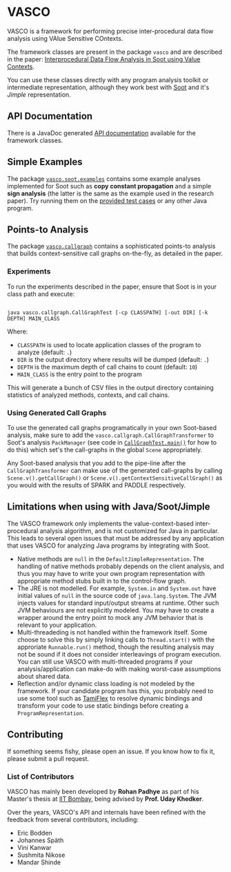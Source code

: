 VASCO
=====

VASCO is a framework for performing precise inter-procedural data flow analysis using VAlue Sensitive COntexts.

The framework classes are present in the package `vasco` and are described in the paper: [Interprocedural Data Flow Analysis in Soot using Value Contexts](http://dl.acm.org/citation.cfm?doid=2487568.2487569).

You can use these classes directly with any program analysis toolkit or intermediate representation, although they work best with [Soot](http://www.sable.mcgill.ca/soot) and it's *Jimple* representation.

## API Documentation ##

There is a JavaDoc generated [API documentation](http://rohanpadhye.github.io/vasco/apidocs) available for the framework classes.

## Simple Examples ##

The package [`vasco.soot.examples`](https://github.com/rohanpadhye/vasco/tree/master/src/vasco/soot/examples) contains some example analyses implemented for Soot such as **copy constant propagation** and a simple **sign analysis** (the latter is the same as the example used in the research paper). Try running them on the [provided test cases](https://github.com/rohanpadhye/vasco/tree/master/tests/tests) or any other Java program.

## Points-to Analysis ##

The package [`vasco.callgraph`](https://github.com/rohanpadhye/vasco/tree/master/src/vasco/callgraph) contains a sophisticated points-to analysis that builds context-sensitive call graphs on-the-fly, as detailed in the paper.

### Experiments ###

To run the experiments described in the paper, ensure that Soot is in your class path and execute:

<code>
java vasco.callgraph.CallGraphTest [-cp CLASSPATH] [-out DIR] [-k DEPTH] MAIN_CLASS
</code>

Where:

- `CLASSPATH` is used to locate application classes of the program to analyze (default: `.`)
- `DIR` is the output directory where results will be dumped (default: `.`)
- `DEPTH` is the maximum depth of call chains to count (default: `10`)
- `MAIN_CLASS` is the entry point to the program

This will generate a bunch of CSV files in the output directory containing statistics of analyzed methods, contexts, and call chains.

### Using Generated Call Graphs ###

To use the generated call graphs programatically in your own Soot-based analysis, make sure to add the `vasco.callgraph.CallGraphTransformer` to Soot's analysis `PackManager` (see code in [`CallGraphTest.main()`](https://github.com/rohanpadhye/vasco/blob/master/src/vasco/callgraph/CallGraphTest.java) for how to do this) which set's the call-graphs in the global `Scene` appropriately.

Any Soot-based analysis that you add to the pipe-line after the `CallGraphTransformer` can make use of the generated call-graphs by calling `Scene.v().getCallGraph()` or `Scene.v().getContextSensitiveCallGraph()` as you would with the results of SPARK and PADDLE respectively.


## Limitations when using with Java/Soot/Jimple ##

The VASCO framework only implements the value-context-based inter-procedural analysis algorithm, and is not customized for Java in particular. This leads to several open issues that must be addressed by any application that uses VASCO for analyzing Java programs by integrating with Soot.

- Native methods are `null` in the `DefaultJimpleRepresentation`. The handling of native methods probably depends on the client analysis, and thus you may have to write your own program representation with appropriate method stubs built in to the control-flow graph.
- The JRE is not modelled. For example, `System.in` and `System.out` have initial values of `null` in the source code of `java.lang.System`. The JVM injects values for standard input/output streams at runtime. Other such JVM behaviours are not explicitly modeled. You may have to create a wrapper around the entry point to mock any JVM behavior that is relevant to your application.
- Multi-threadeding is not handled within the framework itself. Some choose to solve this by simply linking calls to `Thread.start()` with the approriate `Runnable.run()` method, though the resulting analysis may not be sound if it does not consider interleavings of program execution. You can still use VASCO with multi-threaded programs if your analysis/application can make-do with making worst-case assumptions about shared data.
- Reflection and/or dynamic class loading is not modeled by the framework. If your candidate program has this, you probably need to use some tool such as [TamiFlex](https://github.com/secure-software-engineering/tamiflex) to resolve dynamic bindings and transform your code to use static bindings before creating a `ProgramRepresentation`.

## Contributing ##

If something seems fishy, please open an issue. If you know how to fix it, please submit a pull request.

### List of Contributors ###

VASCO has mainly been developed by **Rohan Padhye** as part of his Master's thesis at [IIT Bombay](https://www.cse.iitb.ac.in), being advised by **Prof. Uday Khedker**.

Over the years, VASCO's API and internals have been refined with the feedback from several contributors, including:
- Eric Bodden
- Johannes Späth
- Vini Kanwar
- Sushmita Nikose
- Mandar Shinde

